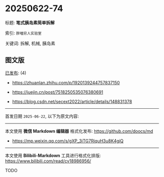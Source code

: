 # 20250622-74

标题:
**笔式胰岛素简单拆解**

索引: `胖喵穷人实验室`

关键词: 拆解, 机械, 胰岛素


## 图文版

[已发布](./a.md): (4)

+ <https://zhuanlan.zhihu.com/p/1920139244757837150>

+ <https://juejin.cn/post/7518250535076380691>

+ <https://blog.csdn.net/secext2022/article/details/148831378>

----

首发日期 `2025-06-22`, 以下为原文内容:

----

本文使用 **微信 Markdown 编辑器** 格式化发布: <https://github.com/doocs/md>

+ <https://mp.weixin.qq.com/s/gXP_3iTG7RiquH3u8K4giQ>

----

本文使用 **Bilibili-Markdown** 工具进行格式化排版:
<https://www.bilibili.com/read/cv18986956/>

TODO

